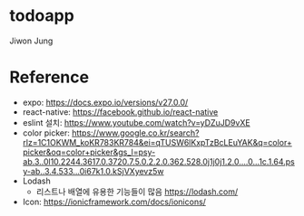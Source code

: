 # todoapp

Jiwon Jung

# Reference
* expo: https://docs.expo.io/versions/v27.0.0/
* react-native: https://facebook.github.io/react-native
* eslint 설치: https://www.youtube.com/watch?v=yDZuJD9vXE
* color picker: https://www.google.co.kr/search?rlz=1C1OKWM_koKR783KR784&ei=qTUSW6lKxpTzBcLEuYAK&q=color+picker&oq=color+picker&gs_l=psy-ab.3..0l10.2244.3617.0.3720.7.5.0.2.2.0.362.528.0j1j0j1.2.0....0...1c.1.64.psy-ab..3.4.533...0i67k1.0.kSjVXyevz5w
* Lodash
  * 리스트나 배열에 유용한 기능들이 많음 https://lodash.com/
* Icon: https://ionicframework.com/docs/ionicons/